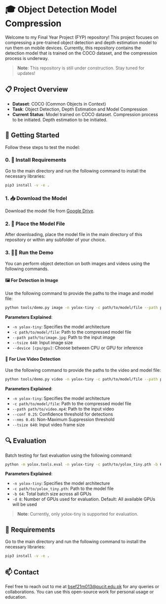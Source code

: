 # 🎓 Object Detection Model Compression

Welcome to my Final Year Project (FYP) repository! This project focuses on compressing a pre-trained object detection and depth estimation model to run them on mobile devices. Currently, this repository contains the detection model that is trained on the COCO dataset, and the compression process is underway.

> **Note**: This repository is still under construction. Stay tuned for updates!

## 📋 Project Overview

- **Dataset**: COCO (Common Objects in Context)
- **Task**: Object Detection, Depth Estimation and Model Compression
- **Current Status**: Model trained on COCO dataset. Compression process to be initiated. Depth estimation to be initiated.

## 🚀 Getting Started

Follow these steps to test the model:

### 0. 🔧 Install Requirements

Go to the main directory and run the following command to install the necessary libraries:

```bash
pip3 install -v -e .
```

### 1. 📥 Download the Model

Download the model file from [Google Drive](https://drive.google.com/drive/u/0/folders/1jadffQiu44F5BTvHcNPziXN6vBu2Shvd).

### 2. 📁 Place the Model File

After downloading, place the model file in the main directory of this repository or within any subfolder of your choice.

### 3. 🏃‍♂️ Run the Demo

You can perform object detection on both images and videos using the following commands.

#### 🖼️ For Detection in Image

Use the following command to provide the paths to the image and model file:

```bash
python tools/demo.py image -n yolox-tiny -c path/to/model/file --path path/to/image.jpg --conf 0.25 --nms 0.45 --tsize 640 --save_result --device [cpu/gpu]
```

**Parameters Explained**:
- `-n yolox-tiny`: Specifies the model architecture
- `-c path/to/model/file`: Path to the compressed model file
- `--path path/to/image.jpg`: Path to the input image
- `--tsize 640`: Input image size
- `--device [cpu/gpu]`: Choose between CPU or GPU for inference

#### 🎥 For Live Video Detection

Use the following command to provide the paths to the video and model file:

```bash
python tools/demo.py video -n yolox-tiny -c path/to/model/file --path path/to/video.mp4 --conf 0.25 --nms 0.45 --tsize 640 --save_result --device [cpu/gpu]
```

**Parameters Explained**:
- `-n yolox-tiny`: Specifies the model architecture
- `-c path/to/model/file`: Path to the compressed model file
- `--path path/to/video.mp4`: Path to the input video
- `--conf 0.25`: Confidence threshold for detections
- `--nms 0.45`: Non-Maximum Suppression threshold
- `--tsize 640`: Input video frame size

## 🔍 Evaluation

Batch testing for fast evaluation using the following command:

```bash
python -m yolox.tools.eval -n yolox-tiny -c path/to/yolox_tiny.pth -b 64 -d 8 --conf 0.001 [--fp16] [--fuse]
```

**Parameters Explained**:
- `-n yolox-tiny`: Specifies the model architecture
- `-c path/to/yolox_tiny.pth`: Path to the model file
- `-b 64`: Total batch size across all GPUs
- `-d 8`: Number of GPUs used for evaluation. Default: All available GPUs will be used


> **Note**: Currently, only yolox-tiny is supported for evaluation.

## 🔧 Requirements

Go to the main directory and run the following command to install the necessary libraries:

```bash
pip3 install -v -e .
```

## 📫 Contact

Feel free to reach out to me at bsef21m013@pucit.edu.pk for any queries or collaborations. You can use this open-source work for personal usage or education. 
